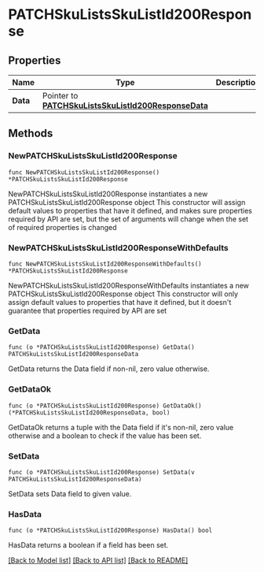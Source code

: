 # PATCHSkuListsSkuListId200Response

## Properties

Name | Type | Description | Notes
------------ | ------------- | ------------- | -------------
**Data** | Pointer to [**PATCHSkuListsSkuListId200ResponseData**](PATCHSkuListsSkuListId200ResponseData.md) |  | [optional] 

## Methods

### NewPATCHSkuListsSkuListId200Response

`func NewPATCHSkuListsSkuListId200Response() *PATCHSkuListsSkuListId200Response`

NewPATCHSkuListsSkuListId200Response instantiates a new PATCHSkuListsSkuListId200Response object
This constructor will assign default values to properties that have it defined,
and makes sure properties required by API are set, but the set of arguments
will change when the set of required properties is changed

### NewPATCHSkuListsSkuListId200ResponseWithDefaults

`func NewPATCHSkuListsSkuListId200ResponseWithDefaults() *PATCHSkuListsSkuListId200Response`

NewPATCHSkuListsSkuListId200ResponseWithDefaults instantiates a new PATCHSkuListsSkuListId200Response object
This constructor will only assign default values to properties that have it defined,
but it doesn't guarantee that properties required by API are set

### GetData

`func (o *PATCHSkuListsSkuListId200Response) GetData() PATCHSkuListsSkuListId200ResponseData`

GetData returns the Data field if non-nil, zero value otherwise.

### GetDataOk

`func (o *PATCHSkuListsSkuListId200Response) GetDataOk() (*PATCHSkuListsSkuListId200ResponseData, bool)`

GetDataOk returns a tuple with the Data field if it's non-nil, zero value otherwise
and a boolean to check if the value has been set.

### SetData

`func (o *PATCHSkuListsSkuListId200Response) SetData(v PATCHSkuListsSkuListId200ResponseData)`

SetData sets Data field to given value.

### HasData

`func (o *PATCHSkuListsSkuListId200Response) HasData() bool`

HasData returns a boolean if a field has been set.


[[Back to Model list]](../README.md#documentation-for-models) [[Back to API list]](../README.md#documentation-for-api-endpoints) [[Back to README]](../README.md)


